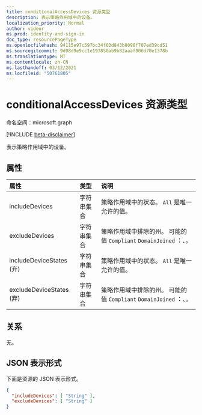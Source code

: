 ```yaml
---
title: conditionalAccessDevices 资源类型
description: 表示策略作用域中的设备。
localization_priority: Normal
author: videor
ms.prod: identity-and-sign-in
doc_type: resourcePageType
ms.openlocfilehash: 94115e97c597bc34f03d843b8098f707ed39cd51
ms.sourcegitcommit: 9d98d9e9cc1e193850ab9b82aaaf906d70e1378b
ms.translationtype: MT
ms.contentlocale: zh-CN
ms.lasthandoff: 03/12/2021
ms.locfileid: "50761805"
---
```

# <a name="conditionalaccessdevices-resource-type"></a>conditionalAccessDevices 资源类型

命名空间：microsoft.graph

[!INCLUDE [beta-disclaimer](../../includes/beta-disclaimer.md)]

表示策略作用域中的设备。

## <a name="properties"></a>属性

| 属性     | 类型        | 说明 |
|:-------------|:------------|:------------|
| includeDevices | 字符串集合 | 策略作用域中的状态。 `All` 是唯一允许的值。 |
| excludeDevices | 字符串集合 | 策略作用域中排除的州。 可能的值 `Compliant` `DomainJoined` ：、。 |
| includeDeviceStates (弃) | 字符串集合 | 策略作用域中的状态。 `All` 是唯一允许的值。 |
| excludeDeviceStates (弃) | 字符串集合 | 策略作用域中排除的州。 可能的值 `Compliant` `DomainJoined` ：、。 |

## <a name="relationships"></a>关系

无。

## <a name="json-representation"></a>JSON 表示形式

下面是资源的 JSON 表示形式。

<!-- {
  "blockType": "resource",
  "optionalProperties": [
    "includeDevices",
    "excludeDevices"
  ],
  "@odata.type": "microsoft.graph.conditionalAccessDevices",
  "baseType": null
}-->

```json
{
  "includeDevices": [ "String" ],
  "excludeDevices": [ "String" ]
}
```

<!-- uuid: 16cd6b66-4b1a-43a1-adaf-3a886856ed98
2019-02-04 14:57:30 UTC -->
<!-- {
  "type": "#page.annotation",
  "description": "conditionalAccessDevices resource",
  "keywords": "",
  "section": "documentation",
  "tocPath": ""
}-->


